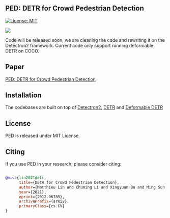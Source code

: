 ## PED: DETR for Crowd Pedestrian Detection

[![License: MIT](https://img.shields.io/badge/License-MIT-yellow.svg)](https://opensource.org/licenses/MIT)

![](readme/fig.jpeg)

Code will be released soon, we are cleaning the code and rewriting it on the Detectron2 framework. Current code only support running 
deformable DETR on COCO.


## Paper
[PED: DETR for Crowd Pedestrian Detection](https://arxiv.org/abs/2012.06785)




## Installation
The codebases are built on top of [Detectron2](https://github.com/facebookresearch/detectron2), [DETR](https://github.com/facebookresearch/detr) and [Deformable DETR](https://github.com/fundamentalvision/Deformable-DETR)


## License

PED is released under MIT License.


## Citing

If you use PED in your research, please consider citing:

```BibTeX

@misc{lin2021detr,
      title={DETR for Crowd Pedestrian Detection}, 
      author={Matthieu Lin and Chuming Li and Xingyuan Bu and Ming Sun and Chen Lin and Junjie Yan and Wanli Ouyang and Zhidong Deng},
      year={2021},
      eprint={2012.06785},
      archivePrefix={arXiv},
      primaryClass={cs.CV}
}

```
